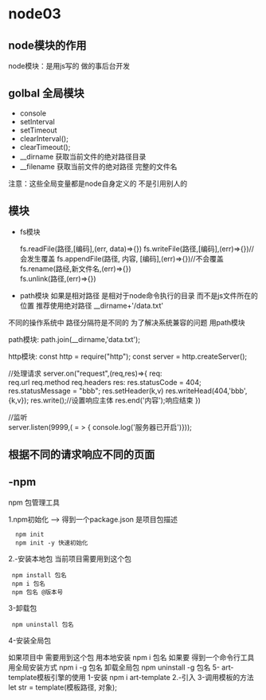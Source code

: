 # node03

## node模块的作用

node模块：是用js写的 做的事后台开发

## golbal 全局模块

- console  
- setInterval  
- setTimeout
- clearInterval();
- clearTimeout();
- __dirname 获取当前文件的绝对路径目录
- __filename 获取当前文件的绝对路径 完整的文件名

注意：这些全局变量都是node自身定义的 不是引用别人的

## 模块

- fs模块

    fs.readFile(路径,[编码],(err, data)=>{})
    fs.writeFile(路径,[编码],(err)=>{})//会发生覆盖 
    fs.appendFile(路径, 内容, [编码],(err)=>{})//不会覆盖  
    fs.rename(路经,新文件名,(err)=>{})  
    fs.unlink(路径,(err)=>{})  

- path模块
  如果是相对路径  是相对于node命令执行的目录  而不是js文件所在的位置
  推荐使用绝对路径
  __dirname+'/data.txt'

 不同的操作系统中  路径分隔符是不同的  为了解决系统兼容的问题 
用path模块  

path模块:
   path.join(__dirname,'data.txt');  

http模块:
   const http = require("http");
   const server = http.createServer();  

   //处理请求
   server.on("request",(req,res)=>{
     req:  
        req.url
        req.method
        req.headers
     res:
       res.statusCode = 404;
       res.statusMessage = "bbb";
       res.setHeader(k,v)
       res.writeHead(404,'bbb',{k,v});
       res.write();//设置响应主体
       res.end('内容');响应结束
   })  
  

   //监听  
   server.listen(9999,( = > { console.log('服务器已开启')}));  
   

## 根据不同的请求响应不同的页面

## -npm

   npm 包管理工具

1.npm初始化  --> 得到一个package.json  是项目包描述

      npm init 
      npm init -y 快速初始化

2.-安装本地包  当前项目需要用到这个包

     npm install 包名
     npm i 包名
     npm 包名 @版本号

3-卸载包

     npm uninstall 包名

4-安装全局包  

  如果项目中 需要用到这个包  用本地安装 
     npm i 包名
  如果要 得到一个命令行工具  用全局安装方式
     npm i -g 包名
  卸载全局包
   npm uninstall -g 包名
5- art-template模板引擎的使用
  1-安装  npm i art-template
  2.-引入
  3-调用模板的方法
  let str = template(模板路径, 对象);
  




